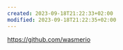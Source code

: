 ```yaml
---
created: 2023-09-18T21:22:33+02:00
modified: 2023-09-18T21:22:35+02:00
---
```


https://github.com/wasmerio
